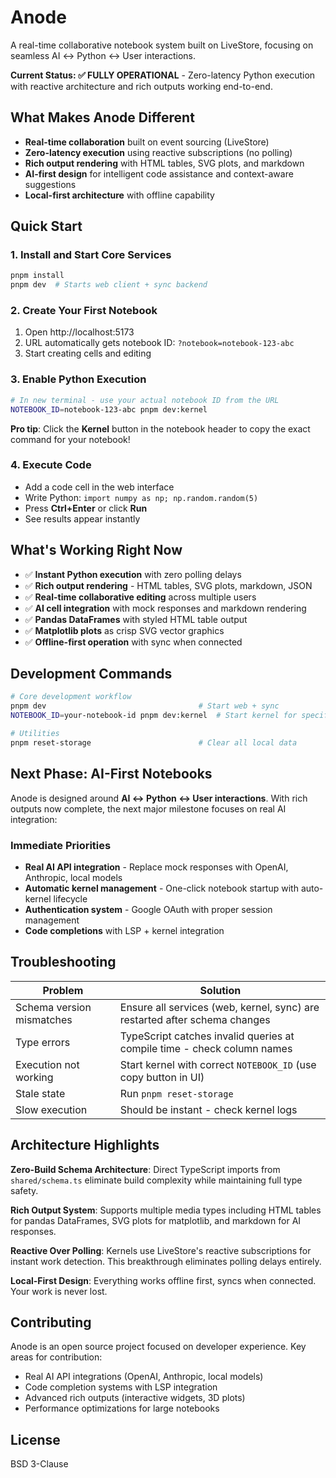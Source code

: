 # Anode

A real-time collaborative notebook system built on LiveStore, focusing on seamless AI ↔ Python ↔ User interactions.

**Current Status: ✅ FULLY OPERATIONAL** - Zero-latency Python execution with reactive architecture and rich outputs working end-to-end.

## What Makes Anode Different

- **Real-time collaboration** built on event sourcing (LiveStore)
- **Zero-latency execution** using reactive subscriptions (no polling)
- **Rich output rendering** with HTML tables, SVG plots, and markdown
- **AI-first design** for intelligent code assistance and context-aware suggestions
- **Local-first architecture** with offline capability

## Quick Start

### 1. Install and Start Core Services
```bash
pnpm install
pnpm dev  # Starts web client + sync backend
```

### 2. Create Your First Notebook
1. Open http://localhost:5173
2. URL automatically gets notebook ID: `?notebook=notebook-123-abc`
3. Start creating cells and editing

### 3. Enable Python Execution
```bash
# In new terminal - use your actual notebook ID from the URL
NOTEBOOK_ID=notebook-123-abc pnpm dev:kernel
```

**Pro tip**: Click the **Kernel** button in the notebook header to copy the exact command for your notebook!

### 4. Execute Code
- Add a code cell in the web interface
- Write Python: `import numpy as np; np.random.random(5)`
- Press **Ctrl+Enter** or click **Run**
- See results appear instantly

## What's Working Right Now

- ✅ **Instant Python execution** with zero polling delays
- ✅ **Rich output rendering** - HTML tables, SVG plots, markdown, JSON
- ✅ **Real-time collaborative editing** across multiple users
- ✅ **AI cell integration** with mock responses and markdown rendering
- ✅ **Pandas DataFrames** with styled HTML table output
- ✅ **Matplotlib plots** as crisp SVG vector graphics
- ✅ **Offline-first operation** with sync when connected

## Development Commands

```bash
# Core development workflow
pnpm dev                                  # Start web + sync
NOTEBOOK_ID=your-notebook-id pnpm dev:kernel  # Start kernel for specific notebook

# Utilities
pnpm reset-storage                        # Clear all local data
```

## Next Phase: AI-First Notebooks

Anode is designed around **AI ↔ Python ↔ User interactions**. With rich outputs now complete, the next major milestone focuses on real AI integration:

### Immediate Priorities
- **Real AI API integration** - Replace mock responses with OpenAI, Anthropic, local models
- **Automatic kernel management** - One-click notebook startup with auto-kernel lifecycle
- **Authentication system** - Google OAuth with proper session management
- **Code completions** with LSP + kernel integration

## Troubleshooting

| Problem | Solution |
|---------|----------|
| Schema version mismatches | Ensure all services (web, kernel, sync) are restarted after schema changes |
| Type errors | TypeScript catches invalid queries at compile time - check column names |
| Execution not working | Start kernel with correct `NOTEBOOK_ID` (use copy button in UI) |
| Stale state | Run `pnpm reset-storage` |
| Slow execution | Should be instant - check kernel logs |

## Architecture Highlights

**Zero-Build Schema Architecture**: Direct TypeScript imports from `shared/schema.ts` eliminate build complexity while maintaining full type safety.

**Rich Output System**: Supports multiple media types including HTML tables for pandas DataFrames, SVG plots for matplotlib, and markdown for AI responses.

**Reactive Over Polling**: Kernels use LiveStore's reactive subscriptions for instant work detection. This breakthrough eliminates polling delays entirely.

**Local-First Design**: Everything works offline first, syncs when connected. Your work is never lost.

## Contributing

Anode is an open source project focused on developer experience. Key areas for contribution:
- Real AI API integrations (OpenAI, Anthropic, local models)
- Code completion systems with LSP integration
- Advanced rich outputs (interactive widgets, 3D plots)
- Performance optimizations for large notebooks

## License

BSD 3-Clause